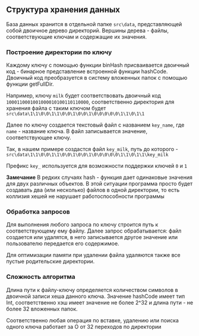 ## Структура хранения данных

База данных хранится в отдельной папке `src\data`, представляющей собой
двоичное дерево директорий. Вершины дерева - файлы, соответствующие ключам
и содержащие их значения.

### Построение директории по ключу

Каждому ключу с помощью функции binHash присваивается двоичный код - бинарное представление
встроенной функции hashCode. Двоичный код преобразуется в систему вложенных папок
с помощью функции getFullDir.

Например, ключу `milk` будет соответствовать двоичный код `1000110001001000010100110110000`,
соответственно директория для хранения файла с таким ключом будет
`src\data\1\1\0\0\1\1\0\0\1\0\0\1\0\0\0\0\0\1\1\0\1\1`

Далее по ключу создается текстовый файл с названием `key_name`, где `name` - название ключа.
В файл записывается значение, соответствующее ключу.

Так, в нашем примере создастся файл `key_milk`, путь до которого -
`src\data\1\1\0\0\1\1\0\0\1\0\0\1\0\0\0\0\0\1\1\0\1\1\key_milk`

Префикс `key_` используется для возможности поддержки ключей `0` и `1`

**Замечание**
В редких случаях hash - функция дает одинаковые значения для двух различных 
объектов. В этой ситуации программа просто будет создавать два (или несколько)
файлов в одной директории, то есть коллизия хешей не нарушает работоспособности
программы

### Обработка запросов
Для выполнения любого запроса по ключу строится путь к соответствующему
ему файлу. Далее запрос обрабатывается: файл создается или удалятся, 
в него записывается другое значение или пользователю передается
его содержимое.

Для оптимизации памяти при удалении файла удаляются также
все пустые родительские директории.

### Сложность алгоритма
Длина пути к файлу-ключу определяется количеством символов в двоичной записи хеша данного ключа.
Значение hashCode имеет тип Int, соответственно хэш имеет значение не более 2^32 и длина пути - не более
32 вложенных папок.

Соответственно любая операция по вставке, удалению или поиска одного ключа работает за O от 32 переходов 
по директории


